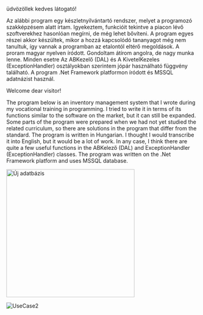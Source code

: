 üdvözöllek kedves látogató!

Az alábbi program egy készletnyilvántartó rendszer, melyet a programozó szakképzésem alatt írtam. Igyekeztem, funkcióit tekintve a piacon lévő szoftverekhez hasonlóan  megírni, de még lehet bővíteni. A program egyes részei akkor készültek, mikor a hozzá kapcsolódó tananyagot még nem tanultuk, így vannak a programban az etalontól eltérő megoldások. A proram magyar nyelven íródott. Gondoltam átírom angolra, de nagy munka lenne. Minden esetre Az ABKezelő (DAL) és A KivetelKezeles (ExceptionHandler) osztályokban szerintem jópár használható függvény található. A program .Net Framework platformon íródott és MSSQL adatnázist használ.

Welcome dear visitor!

The program below is an inventory management system that I wrote during my vocational training in programming. I tried to write it in terms of its functions similar to the software on the market, but it can still be expanded. Some parts of the program were prepared when we had not yet studied the related curriculum, so there are solutions in the program that differ from the standard. The program is written in Hungarian. I thought I would transcribe it into English, but it would be a lot of work. In any case, I think there are quite a few useful functions in the ABKelező (DAL) and ExceptionHandler (ExceptionHandler) classes. The program was written on the .Net Framework platform and uses MSSQL database.

<img width="336" alt="Új adatbázis" src="https://user-images.githubusercontent.com/68027567/194151231-fa544eb1-8fdf-4117-ba71-b6b58f94334e.png">



![UseCase2](https://user-images.githubusercontent.com/68027567/194152175-08bc2e08-98c3-4e4c-b48f-f06c31e09c87.jpg)
